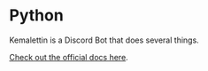 # Python

Kemalettin is a Discord Bot that does several things.


[Check out the official docs here](https://www.python.org/).